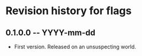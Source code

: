 # Revision history for flags

## 0.1.0.0 -- YYYY-mm-dd

* First version. Released on an unsuspecting world.
